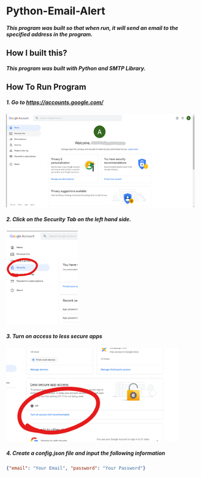 # Python-Email-Alert
##### This program was built so that when run, it will send an email to the specified address in the program. 

## How I built this?
##### This program was built with Python and SMTP Library. 

## How To Run Program
##### 1. Go to https://accounts.google.com/
<img height=250px src=img/step1.png>

##### 2. Click on the Security Tab on the left hand side.
<img height=250px src=img/step2.png>

##### 3. Turn on access to less secure apps 
<img height=250px src=img/step3.png>

##### 4. Create a config.json file and input the following information
```json
{"email": "Your Email", "password": "Your Password"}
```